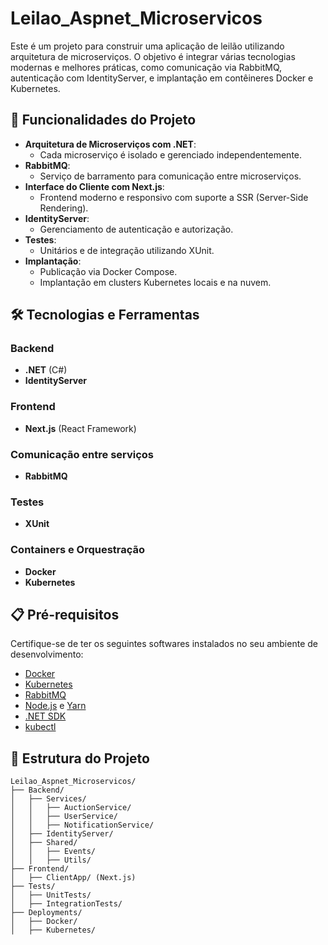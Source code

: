# Leilao_Aspnet_Microservicos

Este é um projeto para construir uma aplicação de leilão utilizando arquitetura de microserviços. O objetivo é integrar várias tecnologias modernas e melhores práticas, como comunicação via RabbitMQ, autenticação com IdentityServer, e implantação em contêineres Docker e Kubernetes.

## 🚀 Funcionalidades do Projeto

- **Arquitetura de Microserviços com .NET**:
  - Cada microserviço é isolado e gerenciado independentemente.
- **RabbitMQ**:
  - Serviço de barramento para comunicação entre microserviços.
- **Interface do Cliente com Next.js**:
  - Frontend moderno e responsivo com suporte a SSR (Server-Side Rendering).
- **IdentityServer**:
  - Gerenciamento de autenticação e autorização.
- **Testes**:
  - Unitários e de integração utilizando XUnit.
- **Implantação**:
  - Publicação via Docker Compose.
  - Implantação em clusters Kubernetes locais e na nuvem.

## 🛠️ Tecnologias e Ferramentas

### Backend
- **.NET** (C#)
- **IdentityServer**

### Frontend
- **Next.js** (React Framework)

### Comunicação entre serviços
- **RabbitMQ**

### Testes
- **XUnit**

### Containers e Orquestração
- **Docker**
- **Kubernetes**

## 📋 Pré-requisitos

Certifique-se de ter os seguintes softwares instalados no seu ambiente de desenvolvimento:

- [Docker](https://www.docker.com/)
- [Kubernetes](https://kubernetes.io/)
- [RabbitMQ](https://www.rabbitmq.com/)
- [Node.js](https://nodejs.org/) e [Yarn](https://yarnpkg.com/)
- [.NET SDK](https://dotnet.microsoft.com/)
- [kubectl](https://kubernetes.io/docs/tasks/tools/#kubectl)

## 📂 Estrutura do Projeto

```plaintext
Leilao_Aspnet_Microservicos/
├── Backend/
│   ├── Services/
│   │   ├── AuctionService/
│   │   ├── UserService/
│   │   ├── NotificationService/
│   ├── IdentityServer/
│   ├── Shared/
│   │   ├── Events/
│   │   ├── Utils/
├── Frontend/
│   ├── ClientApp/ (Next.js)
├── Tests/
│   ├── UnitTests/
│   ├── IntegrationTests/
├── Deployments/
│   ├── Docker/
│   ├── Kubernetes/
